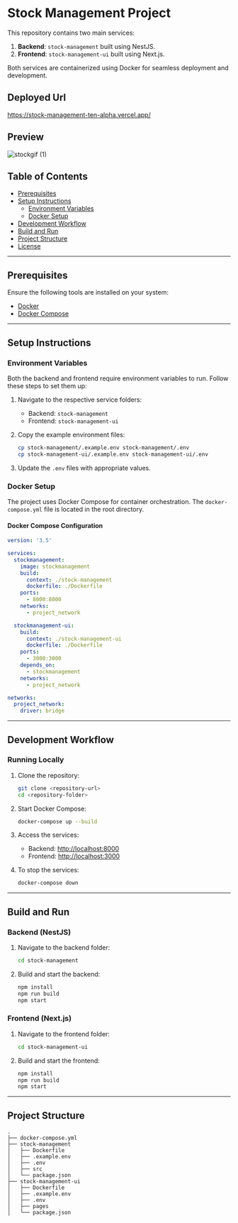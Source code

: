 # Stock Management Project

This repository contains two main services:

1. **Backend**: `stock-management` built using NestJS.
2. **Frontend**: `stock-management-ui` built using Next.js.

Both services are containerized using Docker for seamless deployment and development.

## Deployed Url
https://stock-management-ten-alpha.vercel.app/

## Preview
![stockgif (1)](https://github.com/user-attachments/assets/a13ffc95-5b58-404e-8c25-4b066b50b4fb)


## Table of Contents

- [Prerequisites](#prerequisites)
- [Setup Instructions](#setup-instructions)
  - [Environment Variables](#environment-variables)
  - [Docker Setup](#docker-setup)
- [Development Workflow](#development-workflow)
- [Build and Run](#build-and-run)
- [Project Structure](#project-structure)
- [License](#license)

---

## Prerequisites

Ensure the following tools are installed on your system:

- [Docker](https://www.docker.com/)
- [Docker Compose](https://docs.docker.com/compose/)

---

## Setup Instructions

### Environment Variables

Both the backend and frontend require environment variables to run. Follow these steps to set them up:

1. Navigate to the respective service folders:
   - Backend: `stock-management`
   - Frontend: `stock-management-ui`

2. Copy the example environment files:
   ```bash
   cp stock-management/.example.env stock-management/.env
   cp stock-management-ui/.example.env stock-management-ui/.env
   ```
3. Update the `.env` files with appropriate values.

### Docker Setup

The project uses Docker Compose for container orchestration. The `docker-compose.yml` file is located in the root directory.

#### Docker Compose Configuration

```yaml
version: '3.5'

services:
  stockmanagement:
    image: stockmanagement
    build:
      context: ./stock-management
      dockerfile: ./Dockerfile
    ports:
      - 8000:8000
    networks:
      - project_network

  stockmanagement-ui:
    build:
      context: ./stock-management-ui
      dockerfile: ./Dockerfile
    ports:
      - 3000:3000
    depends_on:
      - stockmanagement
    networks:
      - project_network

networks:
  project_network:
    driver: bridge
```

---

## Development Workflow

### Running Locally

1. Clone the repository:
   ```bash
   git clone <repository-url>
   cd <repository-folder>
   ```

2. Start Docker Compose:
   ```bash
   docker-compose up --build
   ```

3. Access the services:
   - Backend: [http://localhost:8000](http://localhost:8000)
   - Frontend: [http://localhost:3000](http://localhost:3000)

4. To stop the services:
   ```bash
   docker-compose down
   ```

---

## Build and Run

### Backend (NestJS)

1. Navigate to the backend folder:
   ```bash
   cd stock-management
   ```
2. Build and start the backend:
   ```bash
   npm install
   npm run build
   npm start
   ```

### Frontend (Next.js)

1. Navigate to the frontend folder:
   ```bash
   cd stock-management-ui
   ```
2. Build and start the frontend:
   ```bash
   npm install
   npm run build
   npm start
   ```

---

## Project Structure

```plaintext
.
├── docker-compose.yml
├── stock-management
│   ├── Dockerfile
│   ├── .example.env
│   ├── .env
│   ├── src
│   └── package.json
├── stock-management-ui
│   ├── Dockerfile
│   ├── .example.env
│   ├── .env
│   ├── pages
│   └── package.json
```

